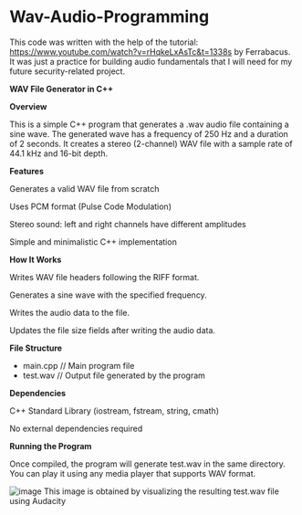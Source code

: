 # Wav-Audio-Programming
This code was written with the help of the tutorial: https://www.youtube.com/watch?v=rHqkeLxAsTc&t=1338s by Ferrabacus.
 It was just a practice for building audio fundamentals that I will need for my future security-related project.

 **WAV File Generator in C++**

**Overview**

This is a simple C++ program that generates a .wav audio file containing a sine wave. The generated wave has a frequency of 250 Hz and a duration of 2 seconds. It creates a stereo (2-channel) WAV file with a sample rate of 44.1 kHz and 16-bit depth.

**Features**

Generates a valid WAV file from scratch

Uses PCM format (Pulse Code Modulation)

Stereo sound: left and right channels have different amplitudes

Simple and minimalistic C++ implementation

**How It Works**

Writes WAV file headers following the RIFF format.

Generates a sine wave with the specified frequency.

Writes the audio data to the file.

Updates the file size fields after writing the audio data.

**File Structure**

- main.cpp  // Main program file
- test.wav  // Output file generated by the program

**Dependencies**

C++ Standard Library (iostream, fstream, string, cmath)

No external dependencies required

**Running the Program**

Once compiled, the program will generate test.wav in the same directory. You can play it using any media player that supports WAV format.

![image](https://github.com/user-attachments/assets/4d3cf200-b620-42a4-bbbf-d7f3bcd7f595)
This image is obtained by visualizing the resulting test.wav file using Audacity

 

